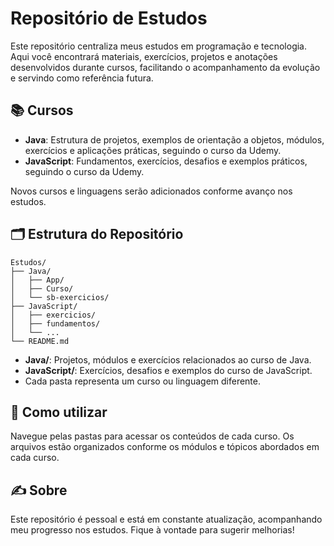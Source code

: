 # Repositório de Estudos

Este repositório centraliza meus estudos em programação e tecnologia. Aqui você encontrará materiais, exercícios, projetos e anotações desenvolvidos durante cursos, facilitando o acompanhamento da evolução e servindo como referência futura.

## 📚 Cursos

- **Java**: Estrutura de projetos, exemplos de orientação a objetos, módulos, exercícios e aplicações práticas, seguindo o curso da Udemy.
- **JavaScript**: Fundamentos, exercícios, desafios e exemplos práticos, seguindo o curso da Udemy.

Novos cursos e linguagens serão adicionados conforme avanço nos estudos.

## 🗂️ Estrutura do Repositório

```
Estudos/
├── Java/
│   ├── App/
│   ├── Curso/
│   └── sb-exercicios/
├── JavaScript/
│   ├── exercicios/
│   ├── fundamentos/
│   └── ...
└── README.md
```

- **Java/**: Projetos, módulos e exercícios relacionados ao curso de Java.
- **JavaScript/**: Exercícios, desafios e exemplos do curso de JavaScript.
- Cada pasta representa um curso ou linguagem diferente.

## 🚀 Como utilizar

Navegue pelas pastas para acessar os conteúdos de cada curso. Os arquivos estão organizados conforme os módulos e tópicos abordados em cada curso.

## ✍️ Sobre

Este repositório é pessoal e está em constante atualização, acompanhando meu progresso nos estudos. Fique à vontade para sugerir melhorias!
